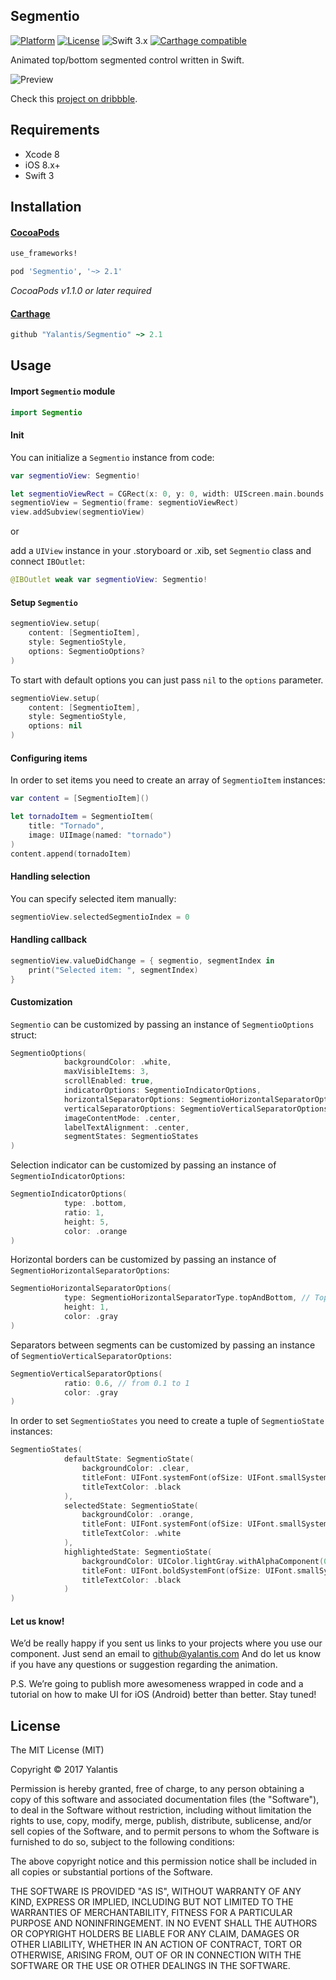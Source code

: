 ## Segmentio
[![Platform](http://img.shields.io/badge/platform-iOS-blue.svg?style=flat)](https://cocoapods.org/?q=segmentio) [![License](http://img.shields.io/badge/license-MIT-green.svg?style=flat)](https://github.com/Yalantis/Segmentio/blob/master/LICENSE) ![Swift 3.x](https://img.shields.io/badge/Swift-3.0-orange.svg) [![Carthage compatible](https://img.shields.io/badge/Carthage-compatible-4BC51D.svg?style=flat)](https://github.com/Carthage/Carthage)

Animated top/bottom segmented control written in Swift.

![Preview](https://github.com/Yalantis/Segmentio/blob/master/Assets/animation.gif)

Check this <a href="https://dribbble.com/shots/2820372-Segmentio-Component">project on dribbble</a>.

## Requirements

- Xcode 8
- iOS 8.x+
- Swift 3

## Installation

#### [CocoaPods](http://cocoapods.org)
```ruby
use_frameworks! 

pod 'Segmentio', '~> 2.1'
```

*CocoaPods v1.1.0 or later required*

#### [Carthage](http://github.com/Carthage/Carthage)
```ruby
github "Yalantis/Segmentio" ~> 2.1
```

## Usage
#### Import `Segmentio` module
```swift
import Segmentio
```

#### Init
You can initialize a `Segmentio` instance from code:

```swift
var segmentioView: Segmentio!

let segmentioViewRect = CGRect(x: 0, y: 0, width: UIScreen.main.bounds.width, height: 125)
segmentioView = Segmentio(frame: segmentioViewRect)
view.addSubview(segmentioView)
```

or

add a `UIView` instance in your .storyboard or .xib, set `Segmentio` class and connect `IBOutlet`:

```swift
@IBOutlet weak var segmentioView: Segmentio!
```

#### Setup `Segmentio`
```swift
segmentioView.setup(
	content: [SegmentioItem],
	style: SegmentioStyle,
	options: SegmentioOptions?
)
```

To start with default options you can just pass `nil` to the `options` parameter.

```swift
segmentioView.setup(
	content: [SegmentioItem],
	style: SegmentioStyle,
	options: nil
)
```


#### Configuring items 
In order to set items you need to create an array of `SegmentioItem` instances:

```swift
var content = [SegmentioItem]()

let tornadoItem = SegmentioItem(
	title: "Tornado",
	image: UIImage(named: "tornado")
)
content.append(tornadoItem)
```

#### Handling selection
You can specify selected item manually:

```swift
segmentioView.selectedSegmentioIndex = 0
```

#### Handling callback

```swift
segmentioView.valueDidChange = { segmentio, segmentIndex in
	print("Selected item: ", segmentIndex)
}
```

#### Customization
`Segmentio` can be customized by passing an instance of `SegmentioOptions` struct:

```swift
SegmentioOptions(
            backgroundColor: .white,
            maxVisibleItems: 3,
            scrollEnabled: true,
            indicatorOptions: SegmentioIndicatorOptions,
            horizontalSeparatorOptions: SegmentioHorizontalSeparatorOptions,
            verticalSeparatorOptions: SegmentioVerticalSeparatorOptions,
            imageContentMode: .center,
            labelTextAlignment: .center,
            segmentStates: SegmentioStates
)
```

Selection indicator can be customized by passing an instance of `SegmentioIndicatorOptions`:

```swift
SegmentioIndicatorOptions(
            type: .bottom,
            ratio: 1,
            height: 5,
            color: .orange
)
```

Horizontal borders can be customized by passing an instance of `SegmentioHorizontalSeparatorOptions`:

```swift
SegmentioHorizontalSeparatorOptions(
            type: SegmentioHorizontalSeparatorType.topAndBottom, // Top, Bottom, TopAndBottom
            height: 1,
            color: .gray
)
```

Separators between segments can be customized by passing an instance of  `SegmentioVerticalSeparatorOptions`:

```swift
SegmentioVerticalSeparatorOptions(
            ratio: 0.6, // from 0.1 to 1
            color: .gray
)
```

In order to set `SegmentioStates` you need to create a tuple of `SegmentioState` instances:

```swift
SegmentioStates(
            defaultState: SegmentioState(
                backgroundColor: .clear,
                titleFont: UIFont.systemFont(ofSize: UIFont.smallSystemFontSize),
                titleTextColor: .black
            ),
            selectedState: SegmentioState(
                backgroundColor: .orange,
                titleFont: UIFont.systemFont(ofSize: UIFont.smallSystemFontSize),
                titleTextColor: .white
            ),
            highlightedState: SegmentioState(
                backgroundColor: UIColor.lightGray.withAlphaComponent(0.6),
                titleFont: UIFont.boldSystemFont(ofSize: UIFont.smallSystemFontSize),
                titleTextColor: .black
            )
)
```

#### Let us know!
We’d be really happy if you sent us links to your projects where you use our component. Just send an email to github@yalantis.com And do let us know if you have any questions or suggestion regarding the animation.

P.S. We’re going to publish more awesomeness wrapped in code and a tutorial on how to make UI for iOS (Android) better than better. Stay tuned!

## License

The MIT License (MIT)

Copyright © 2017 Yalantis

Permission is hereby granted, free of charge, to any person obtaining a copy
of this software and associated documentation files (the "Software"), to deal
in the Software without restriction, including without limitation the rights
to use, copy, modify, merge, publish, distribute, sublicense, and/or sell
copies of the Software, and to permit persons to whom the Software is
furnished to do so, subject to the following conditions:

The above copyright notice and this permission notice shall be included in
all copies or substantial portions of the Software.

THE SOFTWARE IS PROVIDED "AS IS", WITHOUT WARRANTY OF ANY KIND, EXPRESS OR
IMPLIED, INCLUDING BUT NOT LIMITED TO THE WARRANTIES OF MERCHANTABILITY,
FITNESS FOR A PARTICULAR PURPOSE AND NONINFRINGEMENT. IN NO EVENT SHALL THE
AUTHORS OR COPYRIGHT HOLDERS BE LIABLE FOR ANY CLAIM, DAMAGES OR OTHER
LIABILITY, WHETHER IN AN ACTION OF CONTRACT, TORT OR OTHERWISE, ARISING FROM,
OUT OF OR IN CONNECTION WITH THE SOFTWARE OR THE USE OR OTHER DEALINGS IN
THE SOFTWARE.
